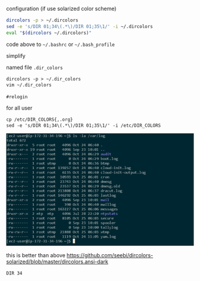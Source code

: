 
configuration (if use solarized color scheme)

```bash
dircolors -p > ~/.dircolors
sed -e 's/DIR 01;34\(.*\)/DIR 01;35\1/' -i ~/.dircolors
eval "$(dircolors ~/.dircolors)"
```

code above to `~/.bashrc` or `~/.bash_profile`



simplify

named file `.dir_colors`
```
dircolors -p > ~/.dir_colors
vim ~/.dir_colors 

#relogin
```

for all user

```
cp /etc/DIR_COLORS{,.org}
sed -e 's/DIR 01;34\(.*\)/DIR 01;35\1/' -i /etc/DIR_COLORS
```

![ls_dircolors](./ls_dircolors.png)


this is better than above
https://github.com/seebi/dircolors-solarized/blob/master/dircolors.ansi-dark
```
DIR 34
```
